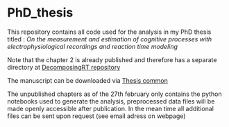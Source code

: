 # PhD_thesis

This repository contains all code used for the analysis in my PhD thesis titled : _On the measurement and estimation of cognitive processes with  electrophysiological recordings and reaction time modeling_

Note that the chapter 2 is already published and therefore has a separate directory at [DecomposingRT repository](https://github.com/GWeindel/DecomposingRT)

The manuscript can be downloaded via [Thesis common](https://thesiscommons.org/342zp)

The unpublished chapters as of the 27th february only contains the python notebooks used to generate the analysis, preprocessed data files will be made openly accessible after publication. In the mean time all additional files can be sent upon request (see email adress on webpage)
